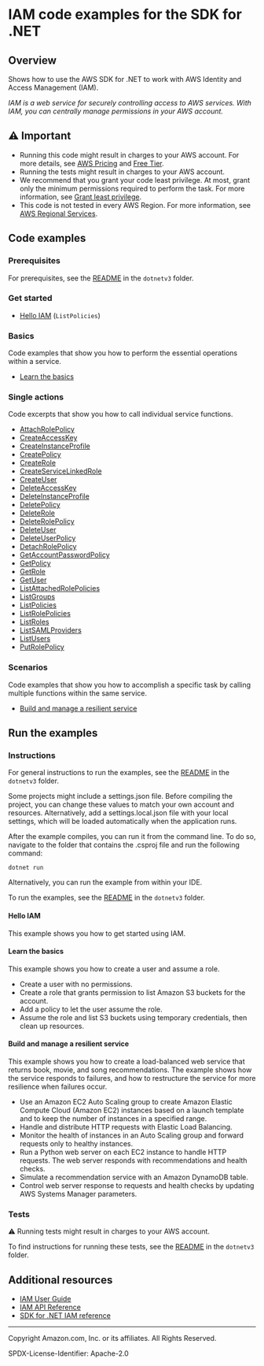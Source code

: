 # IAM code examples for the SDK for .NET

## Overview

Shows how to use the AWS SDK for .NET to work with AWS Identity and Access Management (IAM).

<!--custom.overview.start-->
<!--custom.overview.end-->

_IAM is a web service for securely controlling access to AWS services. With IAM, you can centrally manage permissions in your AWS account._

## ⚠ Important

* Running this code might result in charges to your AWS account. For more details, see [AWS Pricing](https://aws.amazon.com/pricing/) and [Free Tier](https://aws.amazon.com/free/).
* Running the tests might result in charges to your AWS account.
* We recommend that you grant your code least privilege. At most, grant only the minimum permissions required to perform the task. For more information, see [Grant least privilege](https://docs.aws.amazon.com/IAM/latest/UserGuide/best-practices.html#grant-least-privilege).
* This code is not tested in every AWS Region. For more information, see [AWS Regional Services](https://aws.amazon.com/about-aws/global-infrastructure/regional-product-services).

<!--custom.important.start-->
<!--custom.important.end-->

## Code examples

### Prerequisites

For prerequisites, see the [README](../README.md#Prerequisites) in the `dotnetv3` folder.


<!--custom.prerequisites.start-->
<!--custom.prerequisites.end-->

### Get started

- [Hello IAM](Actions/HelloIAM.cs#L4) (`ListPolicies`)


### Basics

Code examples that show you how to perform the essential operations within a service.

- [Learn the basics](Scenarios/IAMBasics/IAMBasics.cs)


### Single actions

Code excerpts that show you how to call individual service functions.

- [AttachRolePolicy](Actions/IAMWrapper.cs#L22)
- [CreateAccessKey](Actions/IAMWrapper.cs#L42)
- [CreateInstanceProfile](../cross-service/ResilientService/AutoScalerActions/AutoScalerWrapper.cs#L86)
- [CreatePolicy](Actions/IAMWrapper.cs#L62)
- [CreateRole](Actions/IAMWrapper.cs#L82)
- [CreateServiceLinkedRole](Actions/IAMWrapper.cs#L104)
- [CreateUser](Actions/IAMWrapper.cs#L125)
- [DeleteAccessKey](Actions/IAMWrapper.cs#L139)
- [DeleteInstanceProfile](../cross-service/ResilientService/AutoScalerActions/AutoScalerWrapper.cs#L504)
- [DeletePolicy](Actions/IAMWrapper.cs#L160)
- [DeleteRole](Actions/IAMWrapper.cs#L175)
- [DeleteRolePolicy](Actions/IAMWrapper.cs#L189)
- [DeleteUser](Actions/IAMWrapper.cs#L209)
- [DeleteUserPolicy](Actions/IAMWrapper.cs#L224)
- [DetachRolePolicy](Actions/IAMWrapper.cs#L240)
- [GetAccountPasswordPolicy](Actions/IAMWrapper.cs#L260)
- [GetPolicy](Actions/IAMWrapper.cs#L273)
- [GetRole](Actions/IAMWrapper.cs#L288)
- [GetUser](Actions/IAMWrapper.cs#L307)
- [ListAttachedRolePolicies](Actions/IAMWrapper.cs#L321)
- [ListGroups](Actions/IAMWrapper.cs#L342)
- [ListPolicies](Actions/IAMWrapper.cs#L362)
- [ListRolePolicies](Actions/IAMWrapper.cs#L382)
- [ListRoles](Actions/IAMWrapper.cs#L403)
- [ListSAMLProviders](Actions/IAMWrapper.cs#L423)
- [ListUsers](Actions/IAMWrapper.cs#L436)
- [PutRolePolicy](Actions/IAMWrapper.cs#L456)

### Scenarios

Code examples that show you how to accomplish a specific task by calling multiple
functions within the same service.

- [Build and manage a resilient service](../cross-service/ResilientService/ResilientServiceWorkflow/ResilientServiceWorkflow.cs)


<!--custom.examples.start-->
<!--custom.examples.end-->

## Run the examples

### Instructions

For general instructions to run the examples, see the
[README](../README.md#building-and-running-the-code-examples) in the `dotnetv3` folder.

Some projects might include a settings.json file. Before compiling the project,
you can change these values to match your own account and resources. Alternatively,
add a settings.local.json file with your local settings, which will be loaded automatically
when the application runs.

After the example compiles, you can run it from the command line. To do so, navigate to
the folder that contains the .csproj file and run the following command:

```
dotnet run
```

Alternatively, you can run the example from within your IDE.


<!--custom.instructions.start-->
To run the examples, see the [README](../README.md#building-and-running-the-code-examples) in the `dotnetv3` folder.
<!--custom.instructions.end-->

#### Hello IAM

This example shows you how to get started using IAM.


#### Learn the basics

This example shows you how to create a user and assume a role. 

- Create a user with no permissions.
- Create a role that grants permission to list Amazon S3 buckets for the account.
- Add a policy to let the user assume the role.
- Assume the role and list S3 buckets using temporary credentials, then clean up resources.

<!--custom.basic_prereqs.iam_Scenario_CreateUserAssumeRole.start-->
<!--custom.basic_prereqs.iam_Scenario_CreateUserAssumeRole.end-->


<!--custom.basics.iam_Scenario_CreateUserAssumeRole.start-->
<!--custom.basics.iam_Scenario_CreateUserAssumeRole.end-->


#### Build and manage a resilient service

This example shows you how to create a load-balanced web service that returns book, movie, and song recommendations. The example shows how the service responds to failures, and how to restructure the service for more resilience when failures occur.

- Use an Amazon EC2 Auto Scaling group to create Amazon Elastic Compute Cloud (Amazon EC2) instances based on a launch template and to keep the number of instances in a specified range.
- Handle and distribute HTTP requests with Elastic Load Balancing.
- Monitor the health of instances in an Auto Scaling group and forward requests only to healthy instances.
- Run a Python web server on each EC2 instance to handle HTTP requests. The web server responds with recommendations and health checks.
- Simulate a recommendation service with an Amazon DynamoDB table.
- Control web server response to requests and health checks by updating AWS Systems Manager parameters.

<!--custom.scenario_prereqs.cross_ResilientService.start-->
<!--custom.scenario_prereqs.cross_ResilientService.end-->


<!--custom.scenarios.cross_ResilientService.start-->
<!--custom.scenarios.cross_ResilientService.end-->

### Tests

⚠ Running tests might result in charges to your AWS account.


To find instructions for running these tests, see the [README](../README.md#Tests)
in the `dotnetv3` folder.



<!--custom.tests.start-->
<!--custom.tests.end-->

## Additional resources

- [IAM User Guide](https://docs.aws.amazon.com/IAM/latest/UserGuide/introduction.html)
- [IAM API Reference](https://docs.aws.amazon.com/IAM/latest/APIReference/welcome.html)
- [SDK for .NET IAM reference](https://docs.aws.amazon.com/sdkfornet/v3/apidocs/items/IAM/NIAM.html)

<!--custom.resources.start-->
<!--custom.resources.end-->

---

Copyright Amazon.com, Inc. or its affiliates. All Rights Reserved.

SPDX-License-Identifier: Apache-2.0